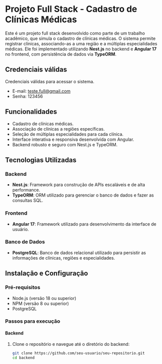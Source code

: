 # Projeto Full Stack - Cadastro de Clínicas Médicas

Este é um projeto full stack desenvolvido como parte de um trabalho acadêmico, que simula o cadastro de clínicas médicas. O sistema permite registrar clínicas, associando-as a uma região e a múltiplas especialidades médicas. Ele foi implementado utilizando **Nest.js** no backend e **Angular 17** no frontend, com persistência de dados via **TypeORM**.

## Credenciais válidas 

Credenciais válidas para acessar o sistema.
- E-mail: teste.full@gmail.com
- Senha: 123456 

## Funcionalidades

- Cadastro de clínicas médicas.
- Associação de clínicas a regiões específicas.
- Seleção de múltiplas especialidades para cada clínica.
- Interface interativa e responsiva desenvolvida com Angular.
- Backend robusto e seguro com Nest.js e TypeORM.

## Tecnologias Utilizadas

### Backend
- **Nest.js**: Framework para construção de APIs escaláveis e de alta performance.
- **TypeORM**: ORM utilizado para gerenciar o banco de dados e fazer as consultas SQL.

### Frontend
- **Angular 17**: Framework utilizado para desenvolvimento da interface de usuário.
  
### Banco de Dados
- **PostgreSQL**: Banco de dados relacional utilizado para persistir as informações de clínicas, regiões e especialidades.

## Instalação e Configuração

### Pré-requisitos
- Node.js (versão 18 ou superior)
- NPM (versão 8 ou superior)
- PostgreSQL

### Passos para execução

#### Backend
1. Clone o repositório e navegue até o diretório do backend:
   ```bash
   git clone https://github.com/seu-usuario/seu-repositorio.git
   cd backend
